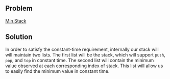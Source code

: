 ## Problem

[Min Stack](https://leetcode.com/explore/interview/card/top-interview-questions-easy/98/design/562/)

## Solution

In order to satisfy the constant-time requirement, internally our stack will will maintain two lists.
The first list will be the stack, which will support `push`, `pop`, and `top` in constant time. The
second list will contain the minimum value observed at each corresponding index of stack. This list
will allow us to easily find the minimum value in constant time.